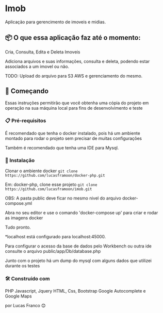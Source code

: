 # Imob

Aplicação para gerencimento de imoveis e midias.

## 📦 O que essa aplicação faz até o momento:

  Cria, Consulta, Edita e Deleta Imoveis
  
  Adiciona arquivos e suas informações, consulta e deleta, podendo estar associados a um imovel ou não.
  
  TODO: Upload do arquivo para S3 AWS e gerenciamento do mesmo.
  

## 🚀 Começando

Essas instruções permitirão que você obtenha uma cópia do projeto em operação na sua máquina local para fins de desenvolvimento e teste


### 📋 Pré-requisitos

  É recomendado que tenha o docker instalado, pois há um ambiente montado para rodar o projeto sem precisar de muitas configurações
  
  Também é recomendado que tenha uma IDE para Mysql.


### 🔧 Instalação

  Clonar o ambiente docker `git clone https://github.com/lucasframoon/docker-php.git`
  
  Em: docker-php, clone esse projeto `git clone https://github.com/lucasframoon/imob.git`
  
   OBS: A pasta public deve ficar no mesmo nivel do arquivo docker-compose.yml
   
  Abra no seu editor e use o comando 'docker-compose up' para criar e rodar as imagens docker
  
  Tudo pronto.

  *localhost está configurado para localhost:45000.
  
  Para configurar o acesso da base de dados pelo Workbench ou outra ide consulte o arquivo public/app/Db/database.php
  
  Junto com o projeto há um dump do mysql com alguns dados que utilizei durante os testes
  

### 🛠️ Construído com

PHP
Javascript, Jquery
HTML, Css, Bootstrap
Google Autocomplete e Google Maps


por Lucas Franco 😊
